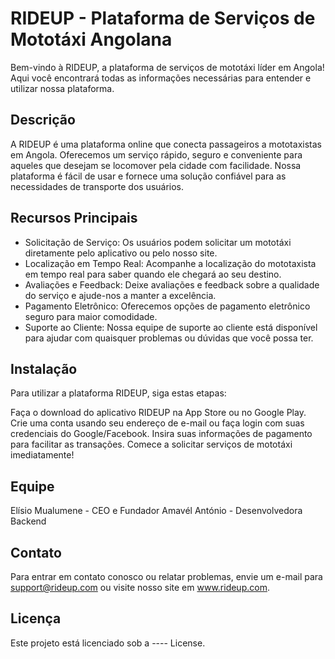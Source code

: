 # RIDEUP - Plataforma de Serviços de Mototáxi Angolana
Bem-vindo à RIDEUP, a plataforma de serviços de mototáxi líder em Angola! Aqui você encontrará todas as informações necessárias para entender e utilizar nossa plataforma.

## Descrição
A RIDEUP é uma plataforma online que conecta passageiros a mototaxistas em Angola. Oferecemos um serviço rápido, seguro e conveniente para aqueles que desejam se locomover pela cidade com facilidade. Nossa plataforma é fácil de usar e fornece uma solução confiável para as necessidades de transporte dos usuários.

## Recursos Principais
- Solicitação de Serviço: Os usuários podem solicitar um mototáxi diretamente pelo aplicativo ou pelo nosso site.
- Localização em Tempo Real: Acompanhe a localização do mototaxista em tempo real para saber quando ele chegará ao seu destino.
- Avaliações e Feedback: Deixe avaliações e feedback sobre a qualidade do serviço e ajude-nos a manter a excelência.
- Pagamento Eletrônico: Oferecemos opções de pagamento eletrônico seguro para maior comodidade.
- Suporte ao Cliente: Nossa equipe de suporte ao cliente está disponível para ajudar com quaisquer problemas ou dúvidas que você possa ter.
## Instalação
Para utilizar a plataforma RIDEUP, siga estas etapas:

Faça o download do aplicativo RIDEUP na App Store ou no Google Play.
Crie uma conta usando seu endereço de e-mail ou faça login com suas credenciais do Google/Facebook.
Insira suas informações de pagamento para facilitar as transações.
Comece a solicitar serviços de mototáxi imediatamente!

## Equipe
Elísio Mualumene - CEO e Fundador
Amavél António - Desenvolvedora Backend

## Contato
Para entrar em contato conosco ou relatar problemas, envie um e-mail para support@rideup.com ou visite nosso site em www.rideup.com.

## Licença
Este projeto está licenciado sob a ---- License.
